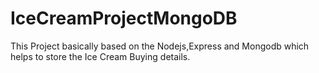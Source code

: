# IceCreamProjectMongoDB
This Project basically based on the Nodejs,Express and Mongodb which helps to store the Ice Cream Buying details.
